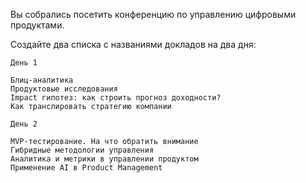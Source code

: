 Вы собрались посетить конференцию по управлению цифровыми продуктами. 

Создайте два списка с названиями докладов на два дня:
```
День 1

Блиц-аналитика
Продуктовые исследования
Impact гипотез: как строить прогноз доходности?
Как транслировать стратегию компании

День 2

MVP-тестирование. На что обратить внимание
Гибридные методологии управления
Аналитика и метрики в управлении продуктом
Применение AI в Product Management
```